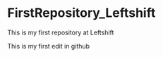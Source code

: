 # FirstRepository_Leftshift
This is my first repository at Leftshift

This is my first edit in github
